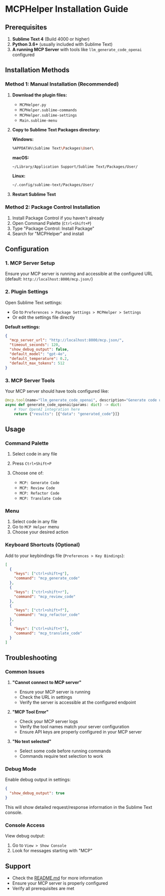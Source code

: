 # MCPHelper Installation Guide

## Prerequisites

1. **Sublime Text 4** (Build 4000 or higher)
2. **Python 3.6+** (usually included with Sublime Text)
3. **A running MCP Server** with tools like `llm_generate_code_openai` configured

## Installation Methods

### Method 1: Manual Installation (Recommended)

1. **Download the plugin files:**
   - `MCPHelper.py`
   - `MCPHelper.sublime-commands`
   - `MCPHelper.sublime-settings`
   - `Main.sublime-menu`

2. **Copy to Sublime Text Packages directory:**

   **Windows:**

   ```bash
   %APPDATA%\Sublime Text\Packages\User\
   ```

   **macOS:**

   ```bash
   ~/Library/Application Support/Sublime Text/Packages/User/
   ```

   **Linux:**

   ```bash
   ~/.config/sublime-text/Packages/User/
   ```

3. **Restart Sublime Text**

### Method 2: Package Control Installation

1. Install Package Control if you haven't already
2. Open Command Palette (`Ctrl+Shift+P`)
3. Type "Package Control: Install Package"
4. Search for "MCPHelper" and install

## Configuration

### 1. MCP Server Setup

Ensure your MCP server is running and accessible at the configured URL (default: `http://localhost:8000/mcp.json/`)

### 2. Plugin Settings

Open Sublime Text settings:

- Go to `Preferences > Package Settings > MCPHelper > Settings`
- Or edit the settings file directly

**Default settings:**

```json
{
  "mcp_server_url": "http://localhost:8000/mcp.json/",
  "timeout_seconds": 120,
  "show_debug_output": false,
  "default_model": "gpt-4o",
  "default_temperature": 0.2,
  "default_max_tokens": 512
}
```

### 3. MCP Server Tools

Your MCP server should have tools configured like:

```python
@mcp.tool(name="llm_generate_code_openai", description="Generate code using OpenAI")
async def generate_code_openai(params: dict) -> dict:
    # Your OpenAI integration here
    return {"results": [{"data": "generated_code"}]}
```

## Usage

### Command Palette

1. Select code in any file
2. Press `Ctrl+Shift+P`
3. Choose one of:

   - `MCP: Generate Code`
   - `MCP: Review Code`
   - `MCP: Refactor Code`
   - `MCP: Translate Code`

### Menu

1. Select code in any file
2. Go to `MCP Helper` menu
3. Choose your desired action

### Keyboard Shortcuts (Optional)

Add to your keybindings file (`Preferences > Key Bindings`):

```json
[
  {
    "keys": ["ctrl+shift+g"],
    "command": "mcp_generate_code"
  },
  {
    "keys": ["ctrl+shift+r"],
    "command": "mcp_review_code"
  },
  {
    "keys": ["ctrl+shift+f"],
    "command": "mcp_refactor_code"
  },
  {
    "keys": ["ctrl+shift+t"],
    "command": "mcp_translate_code"
  }
]
```

## Troubleshooting

### Common Issues

1. **"Cannot connect to MCP server"**

   - Ensure your MCP server is running
   - Check the URL in settings
   - Verify the server is accessible at the configured endpoint

2. **"MCP Tool Error"**

   - Check your MCP server logs
   - Verify the tool names match your server configuration
   - Ensure API keys are properly configured in your MCP server

3. **"No text selected"**

   - Select some code before running commands
   - Commands require text selection to work

### Debug Mode

Enable debug output in settings:

```json
{
  "show_debug_output": true
}
```

This will show detailed request/response information in the Sublime Text console.

### Console Access

View debug output:

1. Go to `View > Show Console`
2. Look for messages starting with "MCP"

## Support

- Check the [README.md](README.md) for more information
- Ensure your MCP server is properly configured
- Verify all prerequisites are met
